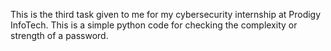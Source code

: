 This is the third task given to me for my cybersecurity internship at Prodigy InfoTech.
This is a simple python code for checking the complexity or strength of a password.
